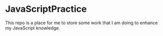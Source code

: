 # JavaScriptPractice

This repo is a place for me to store some work that I am doing to enhance my JavaScript knowledge. 

